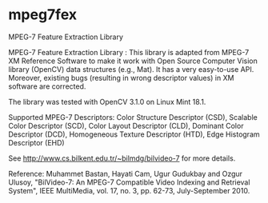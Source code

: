 # mpeg7fex
MPEG-7 Feature Extraction Library

MPEG-7 Feature Extraction Library : This library is adapted from MPEG-7 XM Reference Software to make it work with Open Source Computer Vision library (OpenCV) data structures (e.g., Mat). It has a very easy-to-use API. Moreover, existing bugs (resulting in wrong descriptor values) in XM software are corrected.

The library was tested with OpenCV 3.1.0 on Linux Mint 18.1.

Supported MPEG-7 Descriptors:
Color Structure Descriptor (CSD),
Scalable Color Descriptor (SCD),
Color Layout Descriptor (CLD),
Dominant Color Descriptor (DCD),
Homogeneous Texture Descriptor (HTD),
Edge Histogram Descriptor (EHD)

See http://www.cs.bilkent.edu.tr/~bilmdg/bilvideo-7 for more details.

Reference:
Muhammet Bastan, Hayati Cam, Ugur Gudukbay and Ozgur Ulusoy, 
"BilVideo-7: An MPEG-7 Compatible Video Indexing and Retrieval System", 
IEEE MultiMedia, vol. 17, no. 3, pp. 62-73, July-September 2010.
